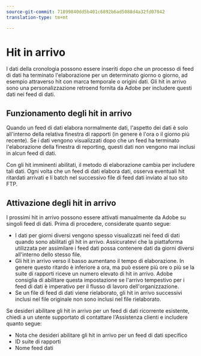 ```yaml
---
source-git-commit: 71899840dd5b401c6892b6ad5088d4a32fd07042
translation-type: tm+mt

---
```

# Hit in arrivo

I dati della cronologia possono essere inseriti dopo che un processo di feed di dati ha terminato l&#39;elaborazione per un determinato giorno o giorno, ad esempio attraverso hit con marca temporale o origini dati. Gli hit in arrivo sono una personalizzazione retroend fornita da Adobe per includere questi dati nei feed di dati.

## Funzionamento degli hit in arrivo

Quando un feed di dati elabora normalmente dati, l&#39;aspetto dei dati è solo all&#39;interno della relativa finestra di rapporti (in genere è l&#39;ora o il giorno più recente). Se i dati vengono visualizzati dopo che un feed ha terminato l&#39;elaborazione della finestra di reporting, questi dati non vengono mai inclusi in alcun feed di dati.

Con gli hit imminenti abilitati, il metodo di elaborazione cambia per includere tali dati. Ogni volta che un feed di dati elabora dati, osserva eventuali hit ritardati arrivati e li batch nel successivo file di feed dati inviato al tuo sito FTP.

## Attivazione degli hit in arrivo

I prossimi hit in arrivo possono essere attivati manualmente da Adobe su singoli feed di dati. Prima di procedere, considerate quanto segue:

* I dati per giorni diversi vengono spesso visualizzati nei feed di dati quando sono abilitati gli hit in arrivo. Assicuratevi che la piattaforma utilizzata per assimilare i feed dati possa contenere dati da giorni diversi all&#39;interno dello stesso file.
* Gli hit in arrivo verso il basso aumentano il tempo di elaborazione. In genere questo ritardo è inferiore a ora, ma può essere più ore o più se la suite di rapporti riceve un numero elevato di hit in arrivo. Adobe consiglia di abilitare questa impostazione se l&#39;arrivo tempestivo per i feed di dati è imperativo per il flusso di lavoro dell&#39;organizzazione.
* Se un file di feed di dati viene rielaborato, gli hit in arrivo successivi inclusi nel file originale non sono inclusi nel file rielaborato.

Se desideri abilitare gli hit in arrivo per un feed di dati ricorrente esistente, chiedi a un utente supportato di contattare l&#39;Assistenza clienti e includere quanto segue:

* Nota che desideri abilitare gli hit in arrivo per un feed di dati specifico
* ID suite di rapporti
* Nome feed dati
